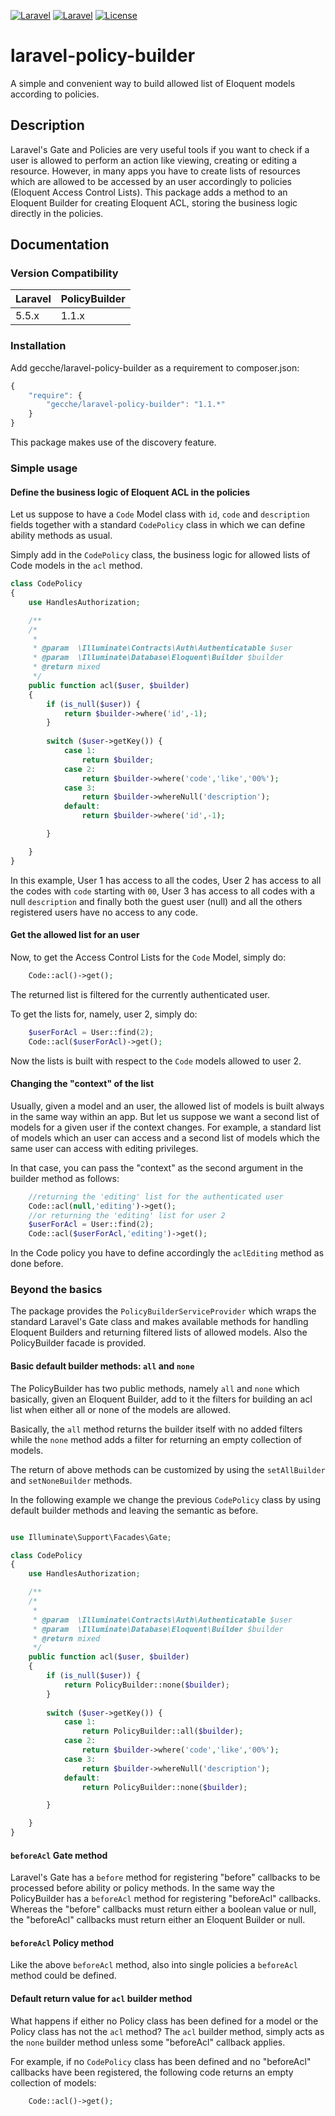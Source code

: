 [![Laravel](https://img.shields.io/badge/Laravel-5.x-orange.svg?style=flat-square)](http://laravel.com)
[![Laravel](https://img.shields.io/badge/Laravel-6.x-orange.svg?style=flat-square)](http://laravel.com)
[![License](http://img.shields.io/badge/license-MIT-brightgreen.svg?style=flat-square)](https://tldrlegal.com/license/mit-license)

# laravel-policy-builder
A simple and convenient way to build allowed list of Eloquent models according to policies.

## Description
Laravel's Gate and Policies are very useful tools if you want to check if a user is allowed to perform an action like 
 viewing, creating or editing a resource. 
  However, in many apps you have to create lists of resources which are allowed to be accessed by an user 
  accordingly to policies (Eloquent Access Control Lists).
  This package adds a method to an Eloquent Builder for creating Eloquent ACL, storing the business logic 
  directly in the policies.

## Documentation

### Version Compatibility

 Laravel  | PolicyBuilder
:---------|:----------
 5.5.x    | 1.1.x

### Installation

Add gecche/laravel-policy-builder as a requirement to composer.json:

```javascript
{
    "require": {
        "gecche/laravel-policy-builder": "1.1.*"
    }
}
```

This package makes use of the discovery feature.

### Simple usage

#### Define the business logic of Eloquent ACL in the policies
Let us suppose to have a `Code` Model class with `id`, `code` and `description` fields together with a standard 
`CodePolicy` class in which we can define ability methods as usual.

Simply add in the `CodePolicy` class, the business logic for allowed lists of Code models in the `acl` method.

```php
class CodePolicy
{
    use HandlesAuthorization;

    /**
    /*
     *
     * @param  \Illuminate\Contracts\Auth\Authenticatable $user
     * @param  \Illuminate\Database\Eloquent\Builder $builder
     * @return mixed
     */
    public function acl($user, $builder)
    {
        if (is_null($user)) {
            return $builder->where('id',-1);
        }
        
        switch ($user->getKey()) {
            case 1:
                return $builder;
            case 2:
                return $builder->where('code','like','00%');
            case 3:
                return $builder->whereNull('description');
            default:
                return $builder->where('id',-1);

        }

    }
}
```

In this example, User 1 has access to all the codes, User 2 has access to all the codes with `code` starting with `00`, 
User 3 has access to all codes with a null `description` and finally both the guest user (null) and all the others 
registered users have no access to any code.

#### Get the allowed list for an user

Now, to get the Access Control Lists for the `Code` Model, simply do:

```php
    Code::acl()->get();
```

The returned list is filtered for the currently authenticated user.

To get the lists for, namely, user 2, simply do:

```php
    $userForAcl = User::find(2);
    Code::acl($userForAcl)->get();
```

Now the lists is built with respect to the `Code` models allowed to user 2.

#### Changing the "context" of the list

Usually, given a model and an user, the allowed list of models is built always in the same way within an app.
 But let us suppose we want a second list of models for a given user if the context changes. For example, 
 a standard list of models which an user can access and a second list of models which the same user 
   can access with editing privileges.
   
   In that case, you can pass the "context" as the second argument in the builder method as follows:
   

```php
    //returning the 'editing' list for the authenticated user 
    Code::acl(null,'editing')->get();
    //or returning the 'editing' list for user 2 
    $userForAcl = User::find(2);
    Code::acl($userForAcl,'editing')->get();
```

In the Code policy you have to define accordingly the  `aclEditing` method as done before.


### Beyond the basics

The package provides the `PolicyBuilderServiceProvider` which wraps the standard Laravel's Gate class 
and makes available methods for handling Eloquent Builders and returning filtered lists of allowed models.
Also the PolicyBuilder facade is provided. 

#### Basic default builder methods: `all` and `none` 

The PolicyBuilder has two public methods, namely `all` and `none` which basically, given an Eloquent Builder, 
add to it the filters for building an acl list when either all or none of the models are allowed.

Basically, the `all` method returns the builder itself with no added filters while the `none` method adds a filter for 
returning an empty collection of models.

The return of above methods can be customized by using 
the `setAllBuilder` and `setNoneBuilder` methods.

In the following example we change the previous `CodePolicy` class by using default builder methods and leaving 
the semantic as before.

```php

use Illuminate\Support\Facades\Gate;

class CodePolicy
{
    use HandlesAuthorization;

    /**
    /*
     *
     * @param  \Illuminate\Contracts\Auth\Authenticatable $user
     * @param  \Illuminate\Database\Eloquent\Builder $builder
     * @return mixed
     */
    public function acl($user, $builder)
    {
        if (is_null($user)) {
            return PolicyBuilder::none($builder);
        }
        
        switch ($user->getKey()) {
            case 1:
                return PolicyBuilder::all($builder);
            case 2:
                return $builder->where('code','like','00%');
            case 3:
                return $builder->whereNull('description');
            default:
                return PolicyBuilder::none($builder);

        }

    }
}
```

#### `beforeAcl` Gate method
 
Laravel's Gate has a `before` method for registering "before" callbacks to be processed 
 before ability or policy methods. 
 In the same way the PolicyBuilder has a `beforeAcl` method for registering
  "beforeAcl" callbacks.
  Whereas the "before" callbacks must return either a boolean value or null, the "beforeAcl" callbacks must 
  return either an Eloquent Builder or null.
    
#### `beforeAcl` Policy method

Like the above `beforeAcl` method, also into single policies a `beforeAcl` method could be defined.
    
#### Default return value for `acl` builder method
 
What happens if either no Policy class has been defined for a model or the Policy class has not the `acl` method? 
The `acl` builder method, simply acts as the `none` builder method unless some "beforeAcl" callback applies.
 
For example, if no `CodePolicy` class has been defined and no "beforeAcl" callbacks have been registered, 
the following code returns an empty collection of models:

```php
    Code::acl()->get();
```
  
    



